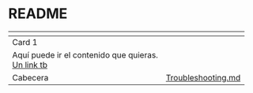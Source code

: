 # README

<table data-view="cards">
<thead><tr><th></th><th data-hidden data-card-target data-type="content-ref"></th></tr></thead>
<tbody>
<tr>
    <td>Card 1</td><td></td>
</tr>
<tr>
    <td>Aquí puede ir el contenido que quieras.<br><a href="https://www.example.com">Un link tb</a></td><td></td></tr>
<tr>
    <td>Cabecera</td><td><a href="Troubleshooting.md">Troubleshooting.md</a></td>
</tr>
</tbody></table>
